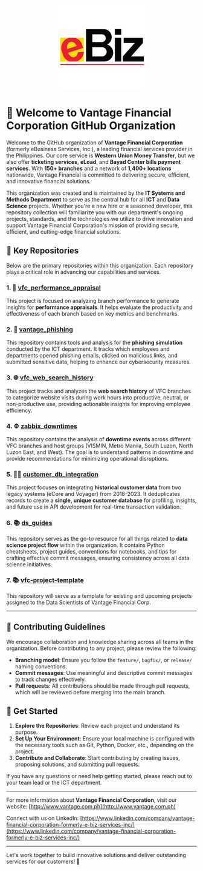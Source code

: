 <div align="center">
    <img src="./ebiz_logo.png" alt="eBiz Logo">
</div>


# 👋 Welcome to Vantage Financial Corporation GitHub Organization

Welcome to the GitHub organization of **Vantage Financial Corporation** (formerly eBusiness Services, Inc.), a leading financial services provider in the Philippines. Our core service is **Western Union Money Transfer**, but we also offer **ticketing services**, **eLoad**, and **Bayad Center bills payment services**. With **150+ branches** and a network of **1,400+ locations** nationwide, Vantage Financial is committed to delivering secure, efficient, and innovative financial solutions.

This organization was created and is maintained by the **IT Systems and Methods Department** to serve as the central hub for all **ICT** and **Data Science** projects. Whether you're a new hire or a seasoned developer, this repository collection will familiarize you with our department's ongoing projects, standards, and the technologies we utilize to drive innovation and support Vantage Financial Corporation's mission of providing secure, efficient, and cutting-edge financial solutions.

## 📂 Key Repositories

Below are the primary repositories within this organization. Each repository plays a critical role in advancing our capabilities and services.

### 1. 🚀 [vfc_performance_appraisal](https://github.com/VFC-DataScienceTeam/vfc_performance_appraisal)
This project is focused on analyzing branch performance to generate insights for **performance appraisals**. It helps evaluate the productivity and effectiveness of each branch based on key metrics and benchmarks.

### 2. 🔐 [vantage_phishing](https://github.com/VFC-DataScienceTeam/vantage_phishing)
This repository contains tools and analysis for the **phishing simulation** conducted by the ICT department. It tracks which employees and departments opened phishing emails, clicked on malicious links, and submitted sensitive data, helping to enhance our cybersecurity measures.

### 3. 🌐 [vfc_web_search_history](https://github.com/VFC-DataScienceTeam/vfc_web_search_history)
This project tracks and analyzes the **web search history** of VFC branches to categorize website visits during work hours into productive, neutral, or non-productive use, providing actionable insights for improving employee efficiency.

### 4. ⚙️ [zabbix_downtimes](https://github.com/VFC-DataScienceTeam/zabbix_downtimes)
This repository contains the analysis of **downtime events** across different VFC branches and host groups (VISMIN, Metro Manila, South Luzon, North Luzon East, and West). The goal is to understand patterns in downtime and provide recommendations for minimizing operational disruptions.

### 5. 🧑‍💻 [customer_db_integration](https://github.com/VFC-DataScienceTeam/customer_db_integration)
This project focuses on integrating **historical customer data** from two legacy systems (eCore and Voyager) from 2018-2023. It deduplicates records to create a **single, unique customer database** for profiling, insights, and future use in API development for real-time transaction validation.

### 6. 📚 [ds_guides](https://github.com/VFC-DataScienceTeam/ds_guides)
This repository serves as the go-to resource for all things related to **data science project flow** within the organization. It contains Python cheatsheets, project guides, conventions for notebooks, and tips for crafting effective commit messages, ensuring consistency across all data science initiatives.

### 7. 📚 [vfc-project-template](https://github.com/VFC-DataScienceTeam/vfc-project-template)
This repository will serve as a template for existing and upcoming projects assigned to the Data Scientists of Vantage Financial Corp.


---

## 🔧 Contributing Guidelines

We encourage collaboration and knowledge sharing across all teams in the organization. Before contributing to any project, please review the following:
- **Branching model**: Ensure you follow the `feature/`, `bugfix/`, or `release/` naming conventions.
- **Commit messages**: Use meaningful and descriptive commit messages to track changes effectively.
- **Pull requests**: All contributions should be made through pull requests, which will be reviewed before merging into the main branch.

## 🏁 Get Started

1. **Explore the Repositories**: Review each project and understand its purpose.
2. **Set Up Your Environment**: Ensure your local machine is configured with the necessary tools such as Git, Python, Docker, etc., depending on the project.
3. **Contribute and Collaborate**: Start contributing by creating issues, proposing solutions, and submitting pull requests.

If you have any questions or need help getting started, please reach out to your team lead or the ICT department.

---

For more information about **Vantage Financial Corporation**, visit our website:
[http://www.vantage.com.ph](http://www.vantage.com.ph)

Connect with us on LinkedIn:
[https://www.linkedin.com/company/vantage-financial-corporation-formerly-e-biz-services-inc/](https://www.linkedin.com/company/vantage-financial-corporation-formerly-e-biz-services-inc/)

---

Let's work together to build innovative solutions and deliver outstanding services for our customers! 🚀
